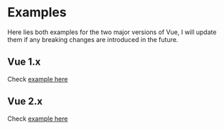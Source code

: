 # Examples

Here lies both examples for the two major versions of Vue, I will update them if any breaking changes are introduced in the future.

## Vue 1.x

Check [example here](1.x/README.md)

## Vue 2.x

Check [example here](2.x/README.md)
